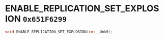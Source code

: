 # ENABLE_REPLICATION_SET_EXPLOSION `0x651F6299`

```cpp
void ENABLE_REPLICATION_SET_EXPLOSION(int _Unk0);
```